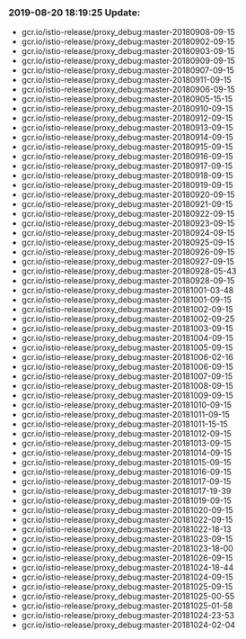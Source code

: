 ### 2019-08-20 18:19:25 Update:

- gcr.io/istio-release/proxy_debug:master-20180908-09-15
- gcr.io/istio-release/proxy_debug:master-20180902-09-15
- gcr.io/istio-release/proxy_debug:master-20180903-09-15
- gcr.io/istio-release/proxy_debug:master-20180909-09-15
- gcr.io/istio-release/proxy_debug:master-20180907-09-15
- gcr.io/istio-release/proxy_debug:master-20180911-09-15
- gcr.io/istio-release/proxy_debug:master-20180906-09-15
- gcr.io/istio-release/proxy_debug:master-20180905-15-15
- gcr.io/istio-release/proxy_debug:master-20180910-09-15
- gcr.io/istio-release/proxy_debug:master-20180912-09-15
- gcr.io/istio-release/proxy_debug:master-20180913-09-15
- gcr.io/istio-release/proxy_debug:master-20180914-09-15
- gcr.io/istio-release/proxy_debug:master-20180915-09-15
- gcr.io/istio-release/proxy_debug:master-20180916-09-15
- gcr.io/istio-release/proxy_debug:master-20180917-09-15
- gcr.io/istio-release/proxy_debug:master-20180918-09-15
- gcr.io/istio-release/proxy_debug:master-20180919-09-15
- gcr.io/istio-release/proxy_debug:master-20180920-09-15
- gcr.io/istio-release/proxy_debug:master-20180921-09-15
- gcr.io/istio-release/proxy_debug:master-20180922-09-15
- gcr.io/istio-release/proxy_debug:master-20180923-09-15
- gcr.io/istio-release/proxy_debug:master-20180924-09-15
- gcr.io/istio-release/proxy_debug:master-20180925-09-15
- gcr.io/istio-release/proxy_debug:master-20180926-09-15
- gcr.io/istio-release/proxy_debug:master-20180927-09-15
- gcr.io/istio-release/proxy_debug:master-20180928-05-43
- gcr.io/istio-release/proxy_debug:master-20180928-09-15
- gcr.io/istio-release/proxy_debug:master-20181001-03-48
- gcr.io/istio-release/proxy_debug:master-20181001-09-15
- gcr.io/istio-release/proxy_debug:master-20181002-09-15
- gcr.io/istio-release/proxy_debug:master-20181002-09-25
- gcr.io/istio-release/proxy_debug:master-20181003-09-15
- gcr.io/istio-release/proxy_debug:master-20181004-09-15
- gcr.io/istio-release/proxy_debug:master-20181005-09-15
- gcr.io/istio-release/proxy_debug:master-20181006-02-16
- gcr.io/istio-release/proxy_debug:master-20181006-09-15
- gcr.io/istio-release/proxy_debug:master-20181007-09-15
- gcr.io/istio-release/proxy_debug:master-20181008-09-15
- gcr.io/istio-release/proxy_debug:master-20181009-09-15
- gcr.io/istio-release/proxy_debug:master-20181010-09-15
- gcr.io/istio-release/proxy_debug:master-20181011-09-15
- gcr.io/istio-release/proxy_debug:master-20181011-15-15
- gcr.io/istio-release/proxy_debug:master-20181012-09-15
- gcr.io/istio-release/proxy_debug:master-20181013-09-15
- gcr.io/istio-release/proxy_debug:master-20181014-09-15
- gcr.io/istio-release/proxy_debug:master-20181015-09-15
- gcr.io/istio-release/proxy_debug:master-20181016-09-15
- gcr.io/istio-release/proxy_debug:master-20181017-09-15
- gcr.io/istio-release/proxy_debug:master-20181017-19-39
- gcr.io/istio-release/proxy_debug:master-20181019-09-15
- gcr.io/istio-release/proxy_debug:master-20181020-09-15
- gcr.io/istio-release/proxy_debug:master-20181022-09-15
- gcr.io/istio-release/proxy_debug:master-20181022-18-13
- gcr.io/istio-release/proxy_debug:master-20181023-09-15
- gcr.io/istio-release/proxy_debug:master-20181023-18-00
- gcr.io/istio-release/proxy_debug:master-20181026-09-15
- gcr.io/istio-release/proxy_debug:master-20181024-18-44
- gcr.io/istio-release/proxy_debug:master-20181024-09-15
- gcr.io/istio-release/proxy_debug:master-20181025-09-15
- gcr.io/istio-release/proxy_debug:master-20181025-00-55
- gcr.io/istio-release/proxy_debug:master-20181025-01-58
- gcr.io/istio-release/proxy_debug:master-20181024-23-53
- gcr.io/istio-release/proxy_debug:master-20181024-02-04
